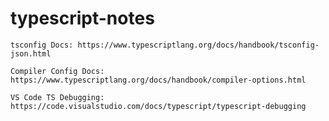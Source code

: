 # typescript-notes
    tsconfig Docs: https://www.typescriptlang.org/docs/handbook/tsconfig-json.html

    Compiler Config Docs: https://www.typescriptlang.org/docs/handbook/compiler-options.html

    VS Code TS Debugging: https://code.visualstudio.com/docs/typescript/typescript-debugging
